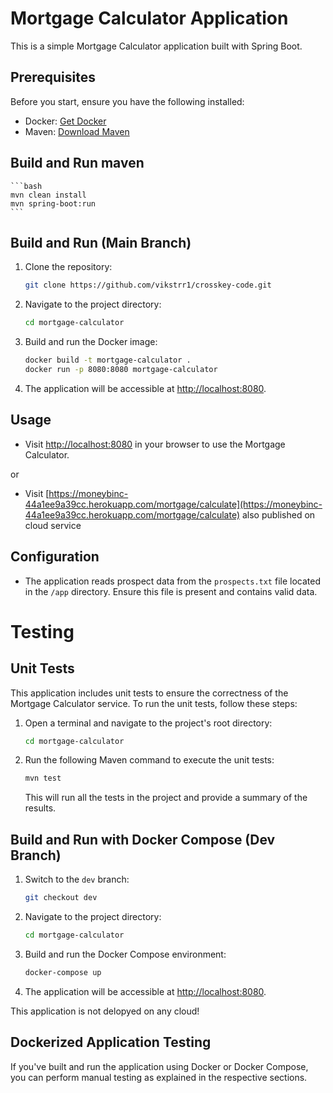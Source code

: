 # Mortgage Calculator Application

This is a simple Mortgage Calculator application built with Spring Boot.

## Prerequisites

Before you start, ensure you have the following installed:

- Docker: [Get Docker](https://docs.docker.com/get-docker/)
- Maven: [Download Maven](https://maven.apache.org/download.cgi)

## Build and Run maven
    ```bash
    mvn clean install
    mvn spring-boot:run
    ```

## Build and Run (Main Branch)

1. Clone the repository:

    ```bash
    git clone https://github.com/vikstrr1/crosskey-code.git
    ```

2. Navigate to the project directory:

    ```bash
    cd mortgage-calculator
    ```

3. Build and run the Docker image:

    ```bash
    docker build -t mortgage-calculator .
    docker run -p 8080:8080 mortgage-calculator
    ```

4. The application will be accessible at [http://localhost:8080](http://localhost:8080).



## Usage

- Visit [http://localhost:8080](http://localhost:8080) in your browser to use the Mortgage Calculator.

or

- Visit [https://moneybinc-44a1ee9a39cc.herokuapp.com/mortgage/calculate](https://moneybinc-44a1ee9a39cc.herokuapp.com/mortgage/calculate) also published on cloud service

## Configuration

- The application reads prospect data from the `prospects.txt` file located in the `/app` directory. Ensure this file is present and contains valid data.

# Testing

## Unit Tests

This application includes unit tests to ensure the correctness of the Mortgage Calculator service. To run the unit tests, follow these steps:

1. Open a terminal and navigate to the project's root directory:

    ```bash
    cd mortgage-calculator
    ```

2. Run the following Maven command to execute the unit tests:

    ```bash
    mvn test
    ```

   This will run all the tests in the project and provide a summary of the results.



## Build and Run with Docker Compose (Dev Branch)

1. Switch to the `dev` branch:

    ```bash
    git checkout dev
    ```

2. Navigate to the project directory:

    ```bash
    cd mortgage-calculator
    ```

3. Build and run the Docker Compose environment:

    ```bash
    docker-compose up
    ```

4. The application will be accessible at [http://localhost:8080](http://localhost:8080).

This application is not delopyed on any cloud!

## Dockerized Application Testing

If you've built and run the application using Docker or Docker Compose, you can perform manual testing as explained in the respective sections.
